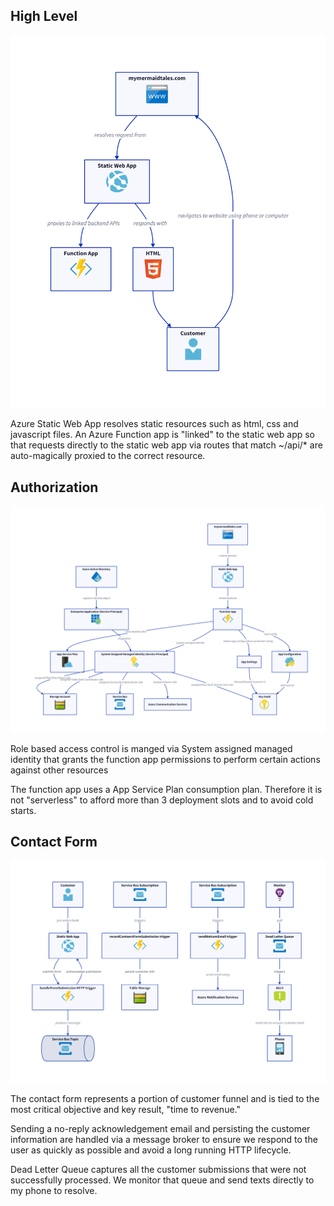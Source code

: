 ## High Level

![Overview](./assets/blueprints/overview.png)

Azure Static Web App resolves static resources such as html, css and javascript files. An Azure Function app is "linked" to the static web app so that requests directly to the static web app via routes that match ~/api/* are auto-magically proxied to the correct resource.

## Authorization

![Overview](./assets/blueprints/authorization.png)

Role based access control is manged via System assigned managed identity that grants the function app permissions to perform certain actions against other resources

The function app uses a App Service Plan consumption plan. Therefore it is not "serverless" to afford more than 3 deployment slots and to avoid cold starts.

## Contact Form

![Handle Contact Form Submission](assets/blueprints/handleContactFormSubmission.png)

The contact form represents a portion of customer funnel and is tied to the most critical objective and key result, "time to revenue."

Sending a no-reply acknowledgement email and persisting the customer information are handled via a message broker to ensure we respond to the user as quickly as possible and avoid a long running HTTP lifecycle.

Dead Letter Queue captures all the customer submissions that were not successfully processed. We monitor that queue and send texts directly to my phone to resolve.